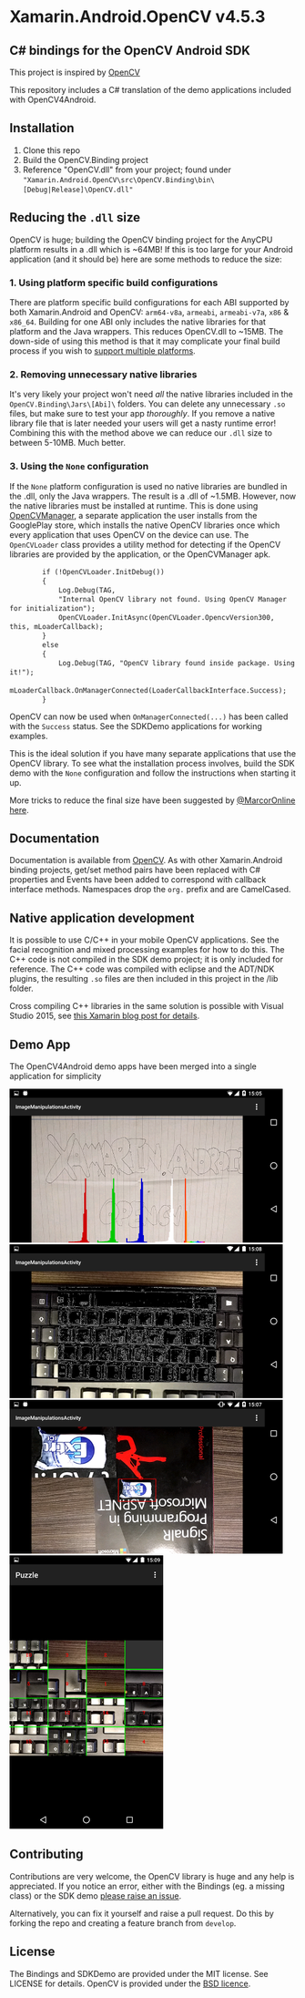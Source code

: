 Xamarin.Android.OpenCV v4.5.3
========================

## C# bindings for the OpenCV Android SDK ##

This project is inspired by [OpenCV](https://github.com/jeremy-ellis-tech/Xamarin.Android.OpenCV)

This repository includes a C# translation of the demo applications included with OpenCV4Android.

## Installation ##
1. Clone this repo
2. Build the OpenCV.Binding project
3. Reference "OpenCV.dll" from your project; found under `"Xamarin.Android.OpenCV\src\OpenCV.Binding\bin\[Debug|Release]\OpenCV.dll"`

## Reducing the `.dll` size ##
OpenCV is huge; building the OpenCV binding project for the AnyCPU platform results in a .dll which is ~64MB! If this is too large for your Android application (and it should be) here are some methods to reduce the size:

### 1. Using platform specific build configurations ###
There are platform specific build configurations for each ABI supported by both Xamarin.Android and OpenCV: `arm64-v8a`, `armeabi`, `armeabi-v7a`, `x86` & `x86_64`. Building for one ABI only includes the native libraries for that platform and the Java wrappers. This reduces OpenCV.dll to ~15MB. The down-side of using this method is that it may complicate your final build process if you wish to [support multiple platforms](https://developer.xamarin.com/guides/android/advanced_topics/build-abi-specific-apks/).

### 2. Removing unnecessary native libraries
It's very likely your project won't need *all* the native libraries included in the `OpenCV.Binding\Jars\[Abi]\` folders. You can delete any unnecessary `.so` files, but make sure to test your app *thoroughly*. If you remove a native library file that is later needed your users will get a nasty runtime error! Combining this with the method above we can reduce our `.dll` size to between 5-10MB. Much better.

### 3. Using the `None` configuration ###
If the `None` platform configuration is used no native libraries are bundled in the .dll, only the Java wrappers. The result is a .dll of ~1.5MB. However, now the native libraries must be installed at runtime. This is done using [OpenCVManager](https://play.google.com/store/apps/details?id=org.opencv.engine), a separate application the user installs from the GooglePlay store, which installs the native OpenCV libraries once which every application that uses OpenCV on the device can use. The `OpenCVLoader` class provides a utility method for detecting if the OpenCV libraries are provided by the application, or the OpenCVManager apk.

            if (!OpenCVLoader.InitDebug())
            {
                Log.Debug(TAG,
				"Internal OpenCV library not found. Using OpenCV Manager for initialization");
                OpenCVLoader.InitAsync(OpenCVLoader.OpencvVersion300, this, mLoaderCallback);
            }
            else
            {
                Log.Debug(TAG, "OpenCV library found inside package. Using it!");
                mLoaderCallback.OnManagerConnected(LoaderCallbackInterface.Success);
            }

OpenCV can now be used when `OnManagerConnected(...)` has been called with the `Success` status. See the SDKDemo applications for working examples.

This is the ideal solution if you have many separate applications that use the OpenCV library. To see what the installation process involves, build the SDK demo with the `None` configuration and follow the instructions when starting it up.

More tricks to reduce the final size have been suggested by [@MarcorOnline](https://github.com/MarcorOnline) [here](https://github.com/TrekDev/Xamarin.Android.OpenCV/issues/14).

## Documentation ##
Documentation is available from [OpenCV](http://docs.opencv.org/2.4/doc/tutorials/introduction/android_binary_package/dev_with_OCV_on_Android.html). As with other Xamarin.Android binding projects, get/set method pairs have been replaced with C# properties and Events have been added to correspond with callback interface methods. Namespaces drop the `org.` prefix and are CamelCased.

## Native application development ##
It is possible to use C/C++ in your mobile OpenCV applications. See the facial recognition and mixed processing examples for how to do this. The C++ code is not compiled in the SDK demo project; it is only included for reference. The C++ code was compiled with eclipse and the ADT/NDK plugins, the resulting `.so` files are then included in this project in the /lib folder.

Cross compiling C++ libraries in the same solution is possible with Visual Studio 2015, see [this  Xamarin blog post for details](https://blog.xamarin.com/build-and-debug-c-libraries-in-xamarin-android-apps-with-visual-studio-2015/).

## Demo App ##
The OpenCV4Android demo apps have been merged into a single application for simplicity

![Histogram](docs/Screenshots/Histogram.png)
![EdgeDetection](docs/Screenshots/EdgeDetection.png)
![Zoom](docs/Screenshots/Zoom.png)
![Puzzle](docs/Screenshots/Puzzle.png)

## Contributing ##
Contributions are very welcome, the OpenCV library is huge and any help is appreciated. If you notice an error, either with the Bindings (eg. a missing class) or the SDK demo [please raise an issue](https://github.com/VieXam/Xamarin.Android.OpenCV/issues).

Alternatively, you can fix it yourself and raise a pull request. Do this by forking the repo and creating a feature branch from `develop`.

## License ##
The Bindings and SDKDemo are provided under the MIT license. See LICENSE for details. OpenCV is provided under the [BSD licence](http://opencv.org/license.html).
